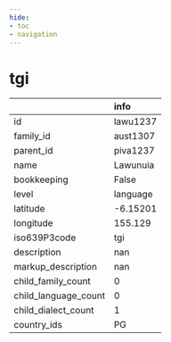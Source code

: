 ```yaml
---
hide:
- toc
- navigation
---
```

# tgi
|                      | info     |
|:---------------------|:---------|
| id                   | lawu1237 |
| family_id            | aust1307 |
| parent_id            | piva1237 |
| name                 | Lawunuia |
| bookkeeping          | False    |
| level                | language |
| latitude             | -6.15201 |
| longitude            | 155.129  |
| iso639P3code         | tgi      |
| description          | nan      |
| markup_description   | nan      |
| child_family_count   | 0        |
| child_language_count | 0        |
| child_dialect_count  | 1        |
| country_ids          | PG       |